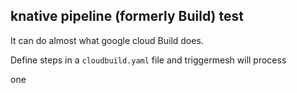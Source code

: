 ## knative pipeline (formerly Build) test

It can do almost what google cloud Build does.

Define steps in a `cloudbuild.yaml` file and triggermesh will process

one
